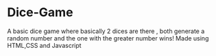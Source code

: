 # Dice-Game
A  basic dice game where basically 2 dices are there , both generate a random number and the one with the greater number wins! Made using HTML,CSS and Javascript
